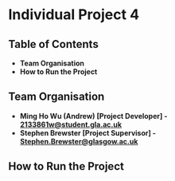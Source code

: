 # Individual Project 4

## Table of Contents

- **Team Organisation**
- **How to Run the Project**

## Team Organisation

* **Ming Ho Wu (Andrew) [Project Developer] - 2133861w@student.gla.ac.uk**
* **Stephen Brewster [Project Supervisor] - Stephen.Brewster@glasgow.ac.uk**

## How to Run the Project
